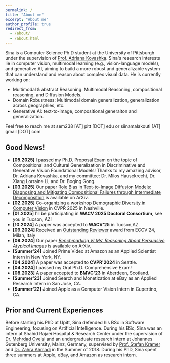 ```yaml
---
permalink: /
title: "About me"
excerpt: "About me"
author_profile: true
redirect_from: 
  - /about/
  - /about.html
---
```

Sina is a Computer Science Ph.D student at the University of Pittsburgh under the supervision of [Prof. Adriana Kovashka](https://people.cs.pitt.edu/~kovashka/). Sina's research interests lie in computer vision, multimodal learning (e.g., vision-language models), and generative AI, aiming to build a more robust and generalizable system that can understand and reason about complex visual data. He is currently working on:

- Multimodal & abstract Reasoning: Multimodal Reasoning, compositional reasoning, and Diffusion Models.
- Domain Robustness: Multimodal domain generalization, generalization across geographies, etc. 
- Generative AI: text-to-image, compositional generaiton and generalization.

Feel free to reach me at sem238 [AT] pitt [DOT] edu or siinamalakouti [AT] gmail [DOT] com   

## Good News!
-  **[05.2025]** I passed my Ph.D. Proposal Exam on the topic of Compositional and Cultural Generalization in Discriminative and Generative Vision Foundational Models! Thanks to my amazing advisor, Dr. Adriana Kovashka, and my committee: Dr. Milos Hausckrecht, Dr. Xiang Lorraine Li, and Dr. Boqing Gong. 
- **[03.2025]** Our paper [Role Bias in Text-to-Image Diffusion Models: Diagnosing and Mitigating Compositional Failures through Intermediate Decomposition](https://arxiv.org/abs/2503.10037) is available on ArXiv. 
-  **[02.2025]** Co-organizing a workshop [Demographic Diversity in Computer Vision](https://sites.google.com/view/cvpr-2025-demodiv/) in CVPR 2025 in Nashville.
-  **[01.2025]** I'll be participating in **WACV 2025 Doctoral Consortium**, see you in Tucson, AZ! 
-  **[10.2024]** A paper was accepted to **WACV'25** in Tucson,AZ.
- **[09.2024]** Received an [Outstanding Reviewer](https://eccv.ecva.net/Conferences/2024/Reviewers#all-outstanding-reviewers) award from ECCV'24, Milan, Italy
- **[09.2024]** Our paper [_Benchmarking VLMs’ Reasoning About Persuasive Atypical Images_](https://arxiv.org/abs/2409.10719) is available on ArXiv.
-  **[Summer'24]** Joined Prime Video at Amazon as an Applied Scientist Intern in New York, NY.
-  **[04.2024]** A paper was accepted to **CVPR'2024** in Seattle.
-  **[04.2024]** I passed my Oral Ph.D. Comprehensive Exam!
-  **[08.2023]**  A paper accepted to **BMVC'23** in Aberdeen, Scotland.
-  **[Summer'23]** Joined Search and Monetization at eBay as an Applied Research Intern in San Jose, CA.
-  **[Summer'22]** Joined Apple as a Computer Vision Intern in Cupertino, CA.

## Prior and Current Experiences
Before starting his PhD at Upitt, Sina defended his BSc in Software Engineering, focusing on Artificial Intelligence. During his BSc, Sina was an intern at Shahid Rajaei Hospital & Research Center under the supervision of [Dr. Mehrdad Oveisi](https://www.cs.ubc.ca/people/mehrdad-oveisi) and an undergraduate research intern at Johannes Gutenberg University, Mainz, Germany, supervised by [Prof. Stefan Kramer](https://www.datamining.informatik.uni-mainz.de/stefan-kramer/) and [Dr. Zahra Ahmadi](https://scholar.google.com/citations?user=QdQRYyAAAAAJ&hl=en) in the Summer of 2018. During his PhD, Sina spent three summers at Apple, eBay, and Amazon as research intern. 
